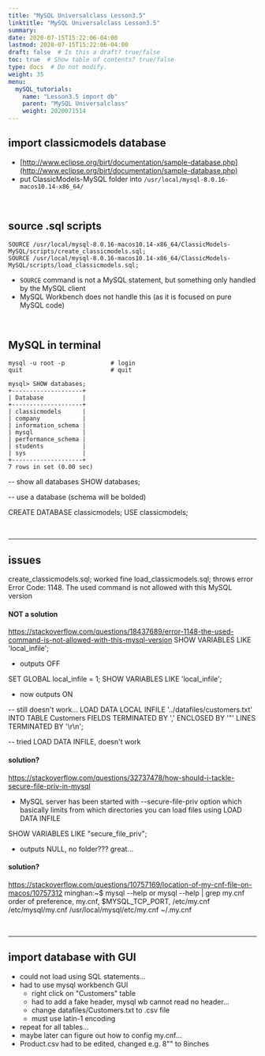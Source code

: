 ```yaml
---
title: "MySQL Universalclass Lesson3.5"
linktitle: "MySQL Universalclass Lesson3.5"
summary:
date: 2020-07-15T15:22:06-04:00
lastmod: 2020-07-15T15:22:06-04:00
draft: false  # Is this a draft? true/false
toc: true  # Show table of contents? true/false
type: docs  # Do not modify.
weight: 35
menu:
  mySQL_tutorials:
    name: "Lesson3.5 import db"
    parent: "MySQL Universalclass"
    weight: 2020071514
---
```


## import classicmodels database
- [http://www.eclipse.org/birt/documentation/sample-database.php](http://www.eclipse.org/birt/documentation/sample-database.php)
- put ClassicModels-MySQL folder into `/usr/local/mysql-8.0.16-macos10.14-x86_64/`

<br>

## source .sql scripts
```
SOURCE /usr/local/mysql-8.0.16-macos10.14-x86_64/ClassicModels-MySQL/scripts/create_classicmodels.sql;
SOURCE /usr/local/mysql-8.0.16-macos10.14-x86_64/ClassicModels-MySQL/scripts/load_classicmodels.sql;
```  
- `SOURCE` command is not a MySQL statement, but something only handled by the MySQL client
- MySQL Workbench does not handle this (as it is focused on pure MySQL code)

<br>

## MySQL in terminal
```
mysql -u root -p             # login
quit                         # quit

mysql> SHOW databases;
+--------------------+
| Database           |
+--------------------+
| classicmodels      |
| company            |
| information_schema |
| mysql              |
| performance_schema |
| students           |
| sys                |
+--------------------+
7 rows in set (0.00 sec)
```


-- show all databases
SHOW databases;

-- use a database (schema will be bolded)

CREATE DATABASE classicmodels;
USE classicmodels;


<br>

***
## issues

create_classicmodels.sql; worked fine
load_classicmodels.sql; throws error
Error Code: 1148. The used command is not allowed with this MySQL version

#### NOT a solution
https://stackoverflow.com/questions/18437689/error-1148-the-used-command-is-not-allowed-with-this-mysql-version
SHOW VARIABLES LIKE 'local_infile';
- outputs OFF

SET GLOBAL local_infile = 1;
SHOW VARIABLES LIKE 'local_infile';
- now outputs ON

-- still doesn't work...
LOAD DATA LOCAL INFILE '../datafiles/customers.txt' INTO TABLE Customers
	FIELDS TERMINATED BY ',' ENCLOSED BY '"' LINES TERMINATED BY '\r\n';

-- tried LOAD DATA INFILE, doesn't work

#### solution?
https://stackoverflow.com/questions/32737478/how-should-i-tackle-secure-file-priv-in-mysql
- MySQL server has been started with --secure-file-priv option which basically limits 
	from which directories you can load files using LOAD DATA INFILE

SHOW VARIABLES LIKE "secure_file_priv";
- outputs NULL, no folder??? great...

#### solution?
https://stackoverflow.com/questions/10757169/location-of-my-cnf-file-on-macos/10757312
minghan:~$ mysql --help or mysql --help | grep my.cnf
                      order of preference, my.cnf, $MYSQL_TCP_PORT,
/etc/my.cnf /etc/mysql/my.cnf /usr/local/mysql/etc/my.cnf ~/.my.cnf 


<br>

***
## import database with GUI
- could not load using SQL statements...
- had to use mysql workbench GUI
    - right click on "Customers" table
    - had to add a fake header, mysql wb cannot read no header...
    - change datafiles/Customers.txt to .csv file
    - must use latin-1 encoding
- repeat for all tables...
- maybe later can figure out how to config my.cnf...
- Product.csv had to be edited, changed e.g. 8"" to 8inches
